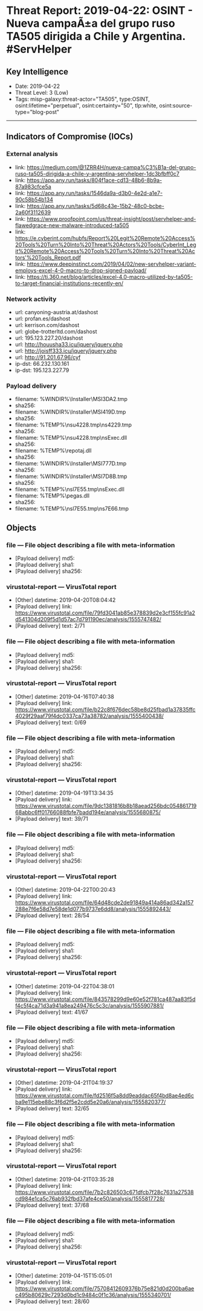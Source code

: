 # Threat Report: 2019-04-22: OSINT - Nueva campaÃ±a del grupo ruso TA505 dirigida a Chile y Argentina. #ServHelper


## Key Intelligence
* Date: 2019-04-22
* Threat Level: 3 (Low)
* Tags: misp-galaxy:threat-actor="TA505", type:OSINT, osint:lifetime="perpetual", osint:certainty="50", tlp:white, osint:source-type="blog-post"

---

## Indicators of Compromise (IOCs)
### External analysis
* link: https://medium.com/@1ZRR4H/nueva-campa%C3%B1a-del-grupo-ruso-ta505-dirigida-a-chile-y-argentina-servhelper-1dc3bfbff0c7
* link: https://app.any.run/tasks/804f1ace-cd13-48b6-8b9a-87a983cfce5a
* link: https://app.any.run/tasks/1546da9a-d3b0-4e2d-a1e7-90c58b54b134
* link: https://app.any.run/tasks/5d68c43e-15b2-48c0-bcbe-2a60f3112639
* link: https://www.proofpoint.com/us/threat-insight/post/servhelper-and-flawedgrace-new-malware-introduced-ta505
* link: https://e.cyberint.com/hubfs/Report%20Legit%20Remote%20Access%20Tools%20Turn%20Into%20Threat%20Actors%20Tools/CyberInt_Legit%20Remote%20Access%20Tools%20Turn%20Into%20Threat%20Actors'%20Tools_Report.pdf
* link: https://www.deepinstinct.com/2019/04/02/new-servhelper-variant-employs-excel-4-0-macro-to-drop-signed-payload/
* link: https://ti.360.net/blog/articles/excel-4.0-macro-utilized-by-ta505-to-target-financial-institutions-recently-en/

### Network activity
* url: canyoning-austria.at/dashost
* url: profan.es/dashost
* url: kerrison.com/dashost
* url: globe-trotterltd.com/dashost
* url: 195.123.227.20/dashost
* url: http://houusha33.icu/jquery/jquery.php
* url: http://joisff333.icu/jquery/jquery.php
* url: http://91.201.67.96/cyf
* ip-dst: 66.232.130.161
* ip-dst: 195.123.227.79

### Payload delivery
* filename: %WINDIR%\Installer\MSI3DA2.tmp
* sha256: <sha256>
* filename: %WINDIR%\Installer\MSI419D.tmp
* sha256: <sha256>
* filename: %TEMP%\nsu4228.tmp\ns4229.tmp
* sha256: <sha256>
* filename: %TEMP%\nsu4228.tmp\nsExec.dll
* sha256: <sha256>
* filename: %TEMP%\repotaj.dll
* sha256: <sha256>
* filename: %WINDIR%\Installer\MSI777D.tmp
* sha256: <sha256>
* filename: %WINDIR%\Installer\MSI7D8B.tmp
* sha256: <sha256>
* filename: %TEMP%\nsl7E55.tmp\nsExec.dll
* filename: %TEMP%\pegas.dll
* sha256: <sha256>
* filename: %TEMP%\nsl7E55.tmp\ns7E66.tmp

## Objects
### file — File object describing a file with meta-information
* [Payload delivery] md5: <md5>
* [Payload delivery] sha1: <sha1>
* [Payload delivery] sha256: <sha256>

### virustotal-report — VirusTotal report
* [Other] datetime: 2019-04-20T08:04:42
* [Payload delivery] link: https://www.virustotal.com/file/79fd3041ab85e378839d2e3cf155fc91a2d541304d209f5d1d57ac7d791190ec/analysis/1555747482/
* [Payload delivery] text: 2/71

### file — File object describing a file with meta-information
* [Payload delivery] md5: <md5>
* [Payload delivery] sha1: <sha1>
* [Payload delivery] sha256: <sha256>

### virustotal-report — VirusTotal report
* [Other] datetime: 2019-04-16T07:40:38
* [Payload delivery] link: https://www.virustotal.com/file/b22c8f676dec58be8d25fbad1a37835ffc4029f29aaf79f4dc0337ca73a38782/analysis/1555400438/
* [Payload delivery] text: 0/69

### file — File object describing a file with meta-information
* [Payload delivery] md5: <md5>
* [Payload delivery] sha1: <sha1>
* [Payload delivery] sha256: <sha256>

### virustotal-report — VirusTotal report
* [Other] datetime: 2019-04-19T13:34:35
* [Payload delivery] link: https://www.virustotal.com/file/9dc1381816b8b18aead256bdc05486171968abbc6ff01766088fbfe7badd194e/analysis/1555680875/
* [Payload delivery] text: 39/71

### file — File object describing a file with meta-information
* [Payload delivery] md5: <md5>
* [Payload delivery] sha1: <sha1>
* [Payload delivery] sha256: <sha256>

### virustotal-report — VirusTotal report
* [Other] datetime: 2019-04-22T00:20:43
* [Payload delivery] link: https://www.virustotal.com/file/64d48cde2de91849a414a86ad342a157288e7f6e58d7e58de1d077b9737e6dd8/analysis/1555892443/
* [Payload delivery] text: 28/54

### file — File object describing a file with meta-information
* [Payload delivery] md5: <md5>
* [Payload delivery] sha1: <sha1>
* [Payload delivery] sha256: <sha256>

### virustotal-report — VirusTotal report
* [Other] datetime: 2019-04-22T04:38:01
* [Payload delivery] link: https://www.virustotal.com/file/843578299d9e60e52f781ca487aa83f5df4c5f4ca71d3a941a8ea249476c5c3c/analysis/1555907881/
* [Payload delivery] text: 41/67

### file — File object describing a file with meta-information
* [Payload delivery] md5: <md5>
* [Payload delivery] sha1: <sha1>
* [Payload delivery] sha256: <sha256>

### virustotal-report — VirusTotal report
* [Other] datetime: 2019-04-21T04:19:37
* [Payload delivery] link: https://www.virustotal.com/file/fd2516f5a8dd9eaddac65f4bd8ae4ed6cba9e115ebe88c3f6d2f5e2cdd5e20a6/analysis/1555820377/
* [Payload delivery] text: 32/65

### file — File object describing a file with meta-information
* [Payload delivery] md5: <md5>
* [Payload delivery] sha1: <sha1>
* [Payload delivery] sha256: <sha256>

### virustotal-report — VirusTotal report
* [Other] datetime: 2019-04-21T03:35:28
* [Payload delivery] link: https://www.virustotal.com/file/7b2c826503c671dfcb7f28c7631a27538cd984e1ca5c76ab932fbd37afe4ce50/analysis/1555817728/
* [Payload delivery] text: 37/68

### file — File object describing a file with meta-information
* [Payload delivery] md5: <md5>
* [Payload delivery] sha1: <sha1>
* [Payload delivery] sha256: <sha256>

### virustotal-report — VirusTotal report
* [Other] datetime: 2019-04-15T15:05:01
* [Payload delivery] link: https://www.virustotal.com/file/75708412609376b75e821d0d200ba6aec495b80629c7293d0bd1c9484c0f1c36/analysis/1555340701/
* [Payload delivery] text: 28/60
